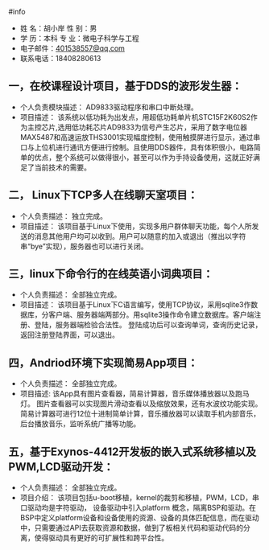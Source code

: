 #info
* 姓  名：胡小岸       性  别：男                
* 学  历：本科         专  业：微电子科学与工程           
* 电子邮件：401538557@qq.com
* 联系电话：18408280613

## 一，在校课程设计项目，基于DDS的波形发生器：
* 个人负责模块描述：
	AD9833驱动程序和串口中断处理。
* 项目描述：
	该系统以低功耗为出发点，用超低功耗单片机STC15F2K60S2作为主控芯片,选用低功耗芯片AD9833为信号产生芯片，采用了数字电位器MAX5487和高速运放THS3001实现幅度控制，使用触摸屏进行显示，通过串口与上位机进行通讯方便进行控制。且使用DDS器件，具有体积很小，电路简单的优点，整个系统可以做得很小，甚至可以作为手持设备使用，这就正好满足了当前技术的需要。

## 二， Linux下TCP多人在线聊天室项目：
* 个人负责描述：
	独立完成。
* 项目描述：
	该项目基于Linux下使用，实现多用户群体聊天功能，每个人所发送的消息其他用户均可以收到。用户可以随意的加入或退出（推出以字符串“bye”实现），服务器也可以进行关闭。

## 三，linux下命令行的在线英语小词典项目：
* 个人负责描述：
	全部独立完成。
* 项目描述：
	该项目基于Linux下C语言编写，使用TCP协议，采用sqlite3作数据库，分客户端、服务器端两部分。用sqlite3操作命令建立数据库。客户端注册、登陆，服务器端检验合法性。 登陆成功后可以查询单词，查询历史记录，返回注册登陆界面，可以退出。

## 四，Andriod环境下实现简易App项目：
 * 个人负责描述：
 	全部独立完成。
 * 项目描述:
	该App具有图片查看器，简易计算器，音乐媒体播放器以及跑马灯。
	图片查看器可以实现图片滑动查看以及缩放效果，还有水波纹功能实现。简易计算器可进行12位十进制简单计算，音乐播放器可以读取手机内部音乐，后台播放音乐，监听系统广播等功能。

## 五，基于Exynos-4412开发板的嵌入式系统移植以及PWM,LCD驱动开发：
* 个人负责描述：
	全部独立完成。
* 项目介绍：
	该项目包括u-boot移植，kernel的裁剪和移植，PWM，LCD，串口驱动均是字符驱动， 设备驱动中引入platform 概念，隔离BSP和驱动。在BSP中定义platform设备和设备使用的资源、设备的具体匹配信息，而在驱动中，只需要通过API去获取资源和数据，做到了板相关代码和驱动代码的分离，使得驱动具有更好的可扩展性和跨平台性。
	




